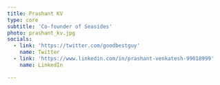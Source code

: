 ```yaml
---
title: Prashant KV
type: core
subtitle: 'Co-founder of Seasides'
photo: prashant_kv.jpg
socials:
  - link: 'https://twitter.com/goodbestguy'
    name: Twitter
  - link: 'https://www.linkedin.com/in/prashant-venkatesh-99018999'
    name: LinkedIn

---
```


